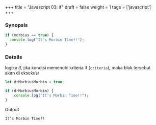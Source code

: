 +++
title = "Javascript 03: if"
draft = false
weight = 1
tags = ['javascript']
+++

### Synopsis

```js
if (morbius == true) {
  console.log("It's Morbin Time!!");
}
```
### Details

logika *if*, jika kondisi memenuhi kriteria if (`criteria`), maka blok tersebut akan di eksekusi

```js
let drMorbiusMorbin = true;

if (drMorbiusMorbin) {
    console.log("It's Morbin Time!!");
}
```
Output
```plain
It's Morbin Time!!
```